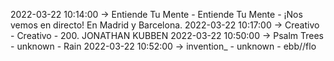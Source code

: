 2022-03-22 10:14:00 -> Entiende Tu Mente - Entiende Tu Mente - ¡Nos vemos en directo! En Madrid y Barcelona.
2022-03-22 10:17:00 -> Creativo - Creativo - 200. JONATHAN KUBBEN
2022-03-22 10:50:00 -> Psalm Trees - unknown - Rain
2022-03-22 10:52:00 -> invention_ - unknown - ebb//flo
